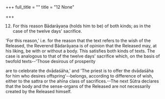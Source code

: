+++
full_title = ""
title = "12 None"

+++


12. For this reason Bādarāyaṇa (holds him to be) of both kinds; as in the case of the twelve days' sacrifice.

'For this reason,' i.e. for the reason that the text refers to the wish of the Released, the Reverend Bādarāyaṇa is of opinion that the Released may, at his liking, be with or without a body. This satisfies both kinds of texts. The case is analogous to that of the twelve days' sacrifice which, on the basis of twofold texts--'Those desirous of prosperity

are to celebrate the dvādaśāha,' and 'The priest is to offer the dvādaśāha for him who desires offspring'--belongs, according to difference of wish, either to the sattra or the ahīna class of sacrifices.--The next Sūtra declares that the body and the sense-organs of the Released are not necessarily created by the Released himself.

